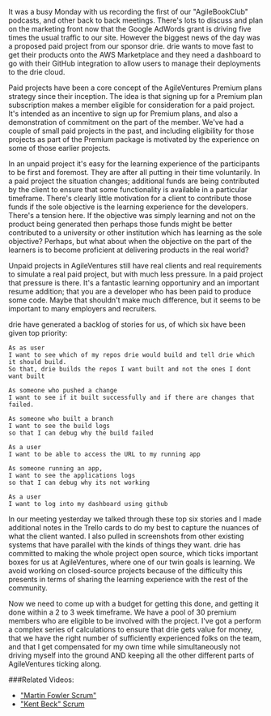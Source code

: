 It was a busy Monday with us recording the first of our "AgileBookClub" podcasts, and other back to back meetings.  There's lots to discuss and plan on the marketing front now that the Google AdWords grant is driving five times the usual traffic to our site.  However the biggest news of the day was a proposed paid project from our sponsor drie.  drie wants to move fast to get their products onto the AWS Marketplace and they need a dashboard to go with their GitHub integration to allow users to manage their deployments to the drie cloud.

Paid projects have been a core concept of the AgileVentures Premium plans strategy since their inception. The idea is that signing up for a Premium plan subscription makes a member eligible for consideration for a paid project.  It's intended as an incentive to sign up for Premium plans, and also a demonstration of commitment on the part of the member.  We've had a couple of small paid projects in the past, and including eligibility for those projects as part of the Premium package is motivated by the experience on some of those earlier projects.

In an unpaid project it's easy for the learning experience of the participants to be first and foremost.  They are after all putting in their time voluntarily.  In a paid project the situation changes; additional funds are being contributed by the client to ensure that some functionality is available in a particular timeframe.  There's clearly little motivation for a client to contribute those funds if the sole objective is the learning experience for the developers.  There's a tension here.  If the objective was simply learning and not on the product being generated then perhaps those funds might be better contributed to a university or other institution which has learning as the sole objective?  Perhaps, but what about when the objective on the part of the learners is to become proficient at delivering products in the real world?

Unpaid projects in AgileVentures still have real clients and real requirements to simulate a real paid project, but with much less pressure.  In a paid project that pressure is there.  It's a fantastic learning opportuniry and an important resume addition; that you are a developer who has been paid to produce some code.  Maybe that shouldn't make much difference, but it seems to be important to many employers and recruiters.

drie have generated a backlog of stories for us, of which six have been given top priority:

```gherkin
As as user 
I want to see which of my repos drie would build and tell drie which it should build. 
So that, drie builds the repos I want built and not the ones I dont want built

As someone who pushed a change
I want to see if it built successfully and if there are changes that failed.

As someone who built a branch 
I want to see the build logs 
so that I can debug why the build failed

As a user
I want to be able to access the URL to my running app

As someone running an app, 
I want to see the applications logs 
so that I can debug why its not working

As a user 
I want to log into my dashboard using github
```

In our meeting yesterday we talked through these top six stories and I made additional notes in the Trello cards to do my best to capture the nuances of what the client wanted.  I also pulled in screenshots from other existing systems that have parallel with the kinds of things they want.  drie has committed to making the whole project open source, which ticks important boxes for us at AgileVentures, where one of our twin goals is learning.  We avoid working on closed-source projects because of the difficulty this presents in terms of sharing the learning experience with the rest of the community.

Now we need to come up with a budget for getting this done, and getting it done within a 2 to 3 week timeframe.  We have a pool of 30 premium members who are eligible to be involved with the project.  I've got a perform a complex series of calculations to ensure that drie gets value for money, that we have the right number of sufficiently experienced folks on the team, and that I get compensated for my own time while simultaneously not driving myself into the ground AND keeping all the other different parts of AgileVentures ticking along.

###Related Videos:

* ["Martin Fowler Scrum"](https://www.youtube.com/watch?v=it8sThsoI-8)
* ["Kent Beck" Scrum](https://www.youtube.com/watch?v=jcqq-_DNun8)

